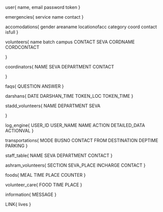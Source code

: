 user{
	name,
	email
	password
	token
}

emergencies{
	service
	name
	contact
}

accomodations{
	gender
	areaname
	locationofacc
	category
	coord
	contact
	isfull
}

volunteers{
	name
	batch
	campus
	CONTACT
	SEVA
	CORDNAME
	CORDCONTACT
	
}

coordinators{
	NAME
	SEVA
	DEPARTMENT
	CONTACT
	
}

faqs{
	QUESTION
	ANSWER
}

darshans{
	DATE
	DARSHAN_TIME
	TOKEN_LOC
	TOKEN_TIME
}

stadd_volunteers{
	NAME
	DEPARTMENT
	SEVA
	
}

log_engine{
	USER_ID
	USER_NAME
	NAME
	ACTION
	DETAILED_DATA
	ACTIONVAL
}

transportations{
	MODE
	BUSNO
	CONTACT
	FROM
	DESTINATION
	DEPTIME
	PARKING
}

staff_table{
	NAME
	SEVA
	DEPARTMENT
	CONTACT
}

ashram_volunteers{
	SECTION
	SEVA_PLACE
	INCHARGE
	CONTACT
}

foods{
	MEAL
	TIME
	PLACE
	COUNTER
}

volunteer_care{
	FOOD
	TIME
	PLACE
}	

information{
	MESSAGE
}

LINK{
	lives
}





